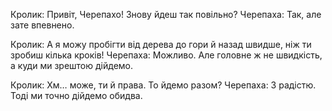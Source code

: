 Кролик: Привіт, Черепахо! Знову йдеш так повільно?
Черепаха: Так, але зате впевнено.

Кролик: А я можу пробігти від дерева до гори й назад швидше, ніж ти зробиш кілька кроків!
Черепаха: Можливо. Але головне ж не швидкість, а куди ми зрештою дійдемо.

Кролик: Хм… може, ти й права. То йдемо разом?
Черепаха: З радістю. Тоді ми точно дійдемо обидва.
